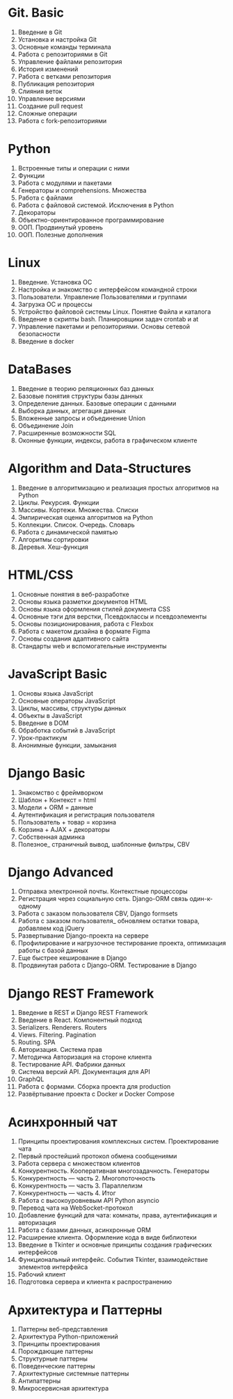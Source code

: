 # Git. Basic
1.  Введение в Git
2.  Установка и настройка Git
3.  Основные команды терминала
4.  Работа с репозиториями в Git
5.  Управление файлами репозитория
6.  История изменений
7.  Работа с ветками репозитория
8.  Публикация репозитория
9.  Слияния веток
10. Управление версиями
11. Создание pull request
12. Сложные операции
13. Работа с fork-репозиториями

# Python
1.  Встроенные типы и операции с ними
2.  Функции
3.  Работа с модулями и пакетами
4.  Генераторы и comprehensions. Множества
5.  Работа с файлами
6.  Работа с файловой системой. Исключения в Python
7.  Декораторы
8.  Объектно-ориентированное программирование
9.  ООП. Продвинутый уровень
10. ООП. Полезные дополнения

# Linux
1. Введение. Установка ОС
2. Настройка и знакомство с интерфейсом командной строки
3. Пользователи. Управление Пользователями и группами
4. Загрузка ОС и процессы
5. Устройство файловой системы Linux. Понятие Файла и каталога
6. Введение в скрипты bash. Планировщики задач crontab и at
7. Управление пакетами и репозиториями. Основы сетевой безопасности
8. Введение в docker

# DataBases
1. Введение в теорию реляционных баз данных
2. Базовые понятия структуры базы данных
3. Определение данных. Базовые операции с данными
4. Выборка данных, агрегация данных
5. Вложенные запросы и объединение Union
6. Объединение Join
7. Расширенные возможности SQL
8. Оконные функции, индексы, работа в графическом клиенте

# Algorithm and Data-Structures
1. Введение в алгоритмизацию и реализация простых алгоритмов на Python
2. Циклы. Рекурсия. Функции
3. Массивы. Кортежи. Множества. Списки
4. Эмпирическая оценка алгоритмов на Python
5. Коллекции. Список. Очередь. Словарь
6. Работа с динамической памятью
7. Алгоритмы сортировки
8. Деревья. Хеш-функция

# HTML/CSS
1. Основные понятия в веб-разработке
2. Основы языка разметки документов HTML
3. Основы языка оформления стилей документа CSS
4. Основные тэги для верстки, Псевдоклассы и псевдоэлементы
5. Основы позиционирования, работа с Flexbox
6. Работа с макетом дизайна в формате Figma
7. Основы создания адаптивного сайта
8. Стандарты web и вспомогательные инструменты

# JavaScript Basic
1. Основы языка JavaScript
2. Основные операторы JavaScript
3. Циклы, массивы, структуры данных
4. Объекты в JavaScript
5. Введение в DOM
6. Обработка событий в JavaScript
7. Урок-практикум
8. Анонимные функции, замыкания

# Django Basic
1. Знакомство с фреймворком
2. Шаблон + Контекст = html
3. Модели + ORM = данные
4. Аутентификация и регистрация пользователя
5. Пользователь + товар = корзина
6. Корзина + AJAX + декораторы
7. Собственная админка
8. Полезное_ страничный вывод, шаблонные фильтры, CBV

# Django Advanced
1. Отправка электронной почты. Контекстные процессоры
2. Регистрация через социальную сеть. Django-ORM связь один-к-одному
3. Работа с заказом пользователя CBV, Django formsets
4. Работа с заказом пользователя_ обновляем остатки товара, добавляем код jQuery
5. Развертывание Django-проекта на сервере
6. Профилирование и нагрузочное тестирование проекта, оптимизация работы с базой данных
7. Еще быстрее кеширование в Django
8. Продвинутая работа с Django-ORM. Тестирование в Django

# Django REST Framework
1.  Введение в REST и Django REST Framework
2.  Введение в React. Компонентный подход
3.  Serializers. Renderers. Routers
4.  Views. Filtering. Pagination
5.  Routing. SPA
6.  Авторизация. Система прав
7.  Методичка Авторизация на стороне клиента
8.  Тестирование API. Фабрики данных
9.  Система версий API. Документация для API
10. GraphQL
11. Работа с формами. Сборка проекта для production
12. Развёртывание проекта с Docker и Docker Compose

# Асинхронный чат
1.  Принципы проектирования комплексных систем. Проектирование чата
2.  Первый простейший протокол обмена сообщениями
3.  Работа сервера с множеством клиентов
4.  Конкурентность. Кооперативная многозадачность. Генераторы
5.  Конкурентность — часть 2. Многопоточность
6.  Конкурентность — часть 3. Параллелизм
7.  Конкурентность — часть 4. Итог
8.  Работа с высокоуровневым API Python asyncio
9.  Перевод чата на WebSocket-протокол
10. Добавление функций для чата: комнаты, права, аутентификация и авторизация
11. Работа с базами данных, асинхронные ORM
12. Расширение клиента. Оформление кода в виде библиотеки
13. Введение в Tkinter и основные принципы создания графических интерфейсов
14. Функциональный интерфейс. События Tkinter, взаимодействие элементов интерфейса
15. Рабочий клиент
16. Подготовка сервера и клиента к распространению

# Архитектура и Паттерны
1. Паттерны веб-представления
2. Архитектура Python-приложений
3. Принципы проектирования
4. Порождающие паттерны
5. Структурные паттерны
6. Поведенческие паттерны
7. Архитектурные системные паттерны
8. Антипаттерны
9. Микросервисная архитектура
